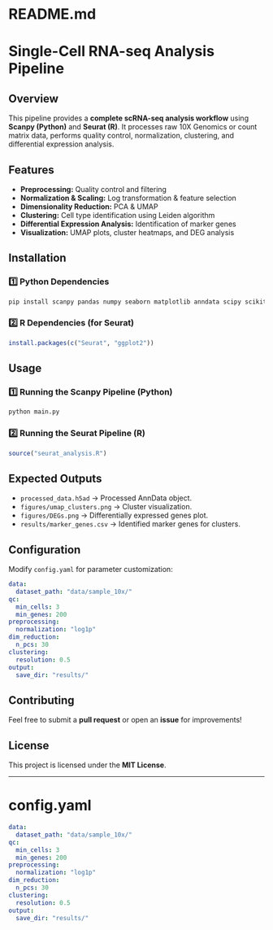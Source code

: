 # README.md

# Single-Cell RNA-seq Analysis Pipeline

## Overview
This pipeline provides a **complete scRNA-seq analysis workflow** using **Scanpy (Python)** and **Seurat (R)**. It processes raw 10X Genomics or count matrix data, performs quality control, normalization, clustering, and differential expression analysis.

## Features
- **Preprocessing:** Quality control and filtering
- **Normalization & Scaling:** Log transformation & feature selection
- **Dimensionality Reduction:** PCA & UMAP
- **Clustering:** Cell type identification using Leiden algorithm
- **Differential Expression Analysis:** Identification of marker genes
- **Visualization:** UMAP plots, cluster heatmaps, and DEG analysis

## Installation
### **1️⃣ Python Dependencies**
```bash
pip install scanpy pandas numpy seaborn matplotlib anndata scipy scikit-learn pyyaml
```

### **2️⃣ R Dependencies (for Seurat)**
```r
install.packages(c("Seurat", "ggplot2"))
```

## Usage
### **1️⃣ Running the Scanpy Pipeline (Python)**
```bash
python main.py
```

### **2️⃣ Running the Seurat Pipeline (R)**
```r
source("seurat_analysis.R")
```

## Expected Outputs
- `processed_data.h5ad` → Processed AnnData object.
- `figures/umap_clusters.png` → Cluster visualization.
- `figures/DEGs.png` → Differentially expressed genes plot.
- `results/marker_genes.csv` → Identified marker genes for clusters.

## Configuration
Modify `config.yaml` for parameter customization:
```yaml
data:
  dataset_path: "data/sample_10x/"
qc:
  min_cells: 3
  min_genes: 200
preprocessing:
  normalization: "log1p"
dim_reduction:
  n_pcs: 30
clustering:
  resolution: 0.5
output:
  save_dir: "results/"
```

## Contributing
Feel free to submit a **pull request** or open an **issue** for improvements!

## License
This project is licensed under the **MIT License**.

---

# config.yaml
```yaml
data:
  dataset_path: "data/sample_10x/"
qc:
  min_cells: 3
  min_genes: 200
preprocessing:
  normalization: "log1p"
dim_reduction:
  n_pcs: 30
clustering:
  resolution: 0.5
output:
  save_dir: "results/"
```
